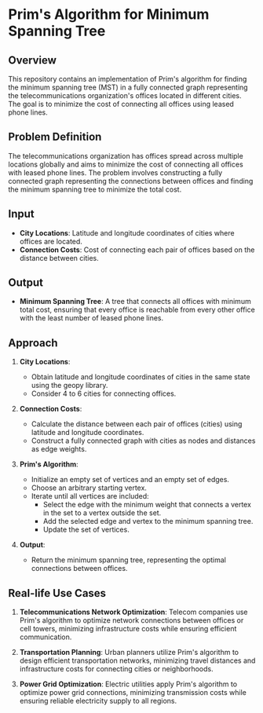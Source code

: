 # Prim's Algorithm for Minimum Spanning Tree

## Overview

This repository contains an implementation of Prim's algorithm for finding the minimum spanning tree (MST) in a fully connected graph representing the telecommunications organization's offices located in different cities. The goal is to minimize the cost of connecting all offices using leased phone lines.

## Problem Definition

The telecommunications organization has offices spread across multiple locations globally and aims to minimize the cost of connecting all offices with leased phone lines. The problem involves constructing a fully connected graph representing the connections between offices and finding the minimum spanning tree to minimize the total cost.

## Input

- **City Locations**: Latitude and longitude coordinates of cities where offices are located.
- **Connection Costs**: Cost of connecting each pair of offices based on the distance between cities.

## Output

- **Minimum Spanning Tree**: A tree that connects all offices with minimum total cost, ensuring that every office is reachable from every other office with the least number of leased phone lines.

## Approach

1. **City Locations**:
   - Obtain latitude and longitude coordinates of cities in the same state using the geopy library.
   - Consider 4 to 6 cities for connecting offices.

2. **Connection Costs**:
   - Calculate the distance between each pair of offices (cities) using latitude and longitude coordinates.
   - Construct a fully connected graph with cities as nodes and distances as edge weights.

3. **Prim's Algorithm**:
   - Initialize an empty set of vertices and an empty set of edges.
   - Choose an arbitrary starting vertex.
   - Iterate until all vertices are included:
     - Select the edge with the minimum weight that connects a vertex in the set to a vertex outside the set.
     - Add the selected edge and vertex to the minimum spanning tree.
     - Update the set of vertices.

4. **Output**:
   - Return the minimum spanning tree, representing the optimal connections between offices.

## Real-life Use Cases

1. **Telecommunications Network Optimization**: Telecom companies use Prim's algorithm to optimize network connections between offices or cell towers, minimizing infrastructure costs while ensuring efficient communication.

2. **Transportation Planning**: Urban planners utilize Prim's algorithm to design efficient transportation networks, minimizing travel distances and infrastructure costs for connecting cities or neighborhoods.

3. **Power Grid Optimization**: Electric utilities apply Prim's algorithm to optimize power grid connections, minimizing transmission costs while ensuring reliable electricity supply to all regions.
